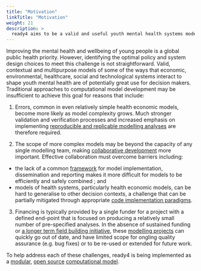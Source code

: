 ```yaml
---
title: "Motivation"
linkTitle: "Motivation"
weight: 21
description: >
  ready4 aims to be a valid and useful youth mental health systems model.
---
```


Improving the mental health and wellbeing of young people is a global public health priority. However, identifying the optimal policy and system design choices to meet this challenge is not straightforward. Valid, contextual and multipurpose models of some of the ways that economic, environmental, healthcare, social and technological systems interact to shape youth mental health are of potentially great use for decision makers. Traditional approaches to computational model development may be insufficient to achieve this goal for reasons that include:

1. Errors, common in even relatively simple health economic models, become more likely as model complexity grows. Much stronger validation and verification processes and increased emphasis on implementing [reproducible and replicable modelling analyses](/docs/analyses/) are therefore required.

2. The scope of more complex models may be beyond the capacity of any single modelling team, making [collaborative development](/community/) more important. Effective collaboration must overcome barriers including:
  - the lack of a common [framework](/docs/framework/) for model implementation, dissemination and reporting makes it more difficult for models to be efficiently and safely combined ; and
  - models of health systems, particularly health economic models, can be hard to generalise to other decision contexts, a challenge that can be partially mitigated through appropriate [code implementation paradigms](/docs/framework/implementation/paradigm/).

3. Financing is typically provided by a single funder for a project with a defined end-point that is focused on producing a relatively small number of pre-specified analyses. In the absence of sustained funding or [a longer term field building initiative](/docs/contribution-guidelines/contribution-types/funding/), these [modelling projects](/docs/getting-started/concepts/project/) can quickly go out of date, and have limited scope for ongling quality assurance (e.g. bug fixes) or to be re-used or extended for future work.

To help address each of these challenges, ready4 is being implemented as a [modular](/docs/getting-started/concepts/module/), [open source](/docs/getting-started/software/terms/licenses/) [computational model](/docs/getting-started/concepts/model/).

